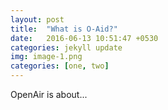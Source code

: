 ```yaml
---
layout: post
title:  "What is O-Aid?"
date:   2016-06-13 10:51:47 +0530
categories: jekyll update
img: image-1.png
categories: [one, two]
---
```

OpenAir is about...
